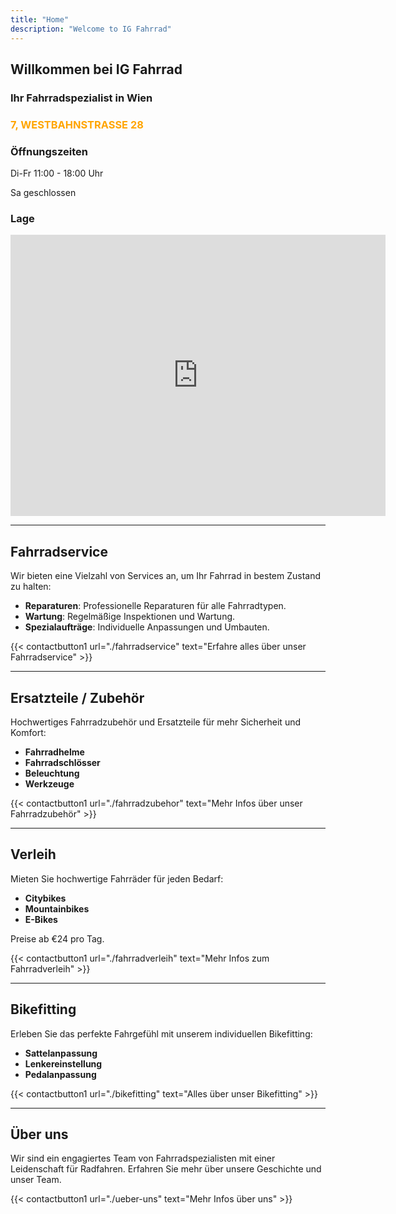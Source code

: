 ```yaml
---
title: "Home"
description: "Welcome to IG Fahrrad"
---
```


## Willkommen bei IG Fahrrad

### Ihr Fahrradspezialist in Wien

### <span style="color: #FFA500;">7, WESTBAHNSTRASSE 28</span>

### Öffnungszeiten
Di-Fr 11:00 - 18:00 Uhr

Sa geschlossen

### Lage
<div class="map-container">
  <iframe src="https://www.google.com/maps/embed?pb=!1m18!1m12!1m3!1d2659.2448406187445!2d16.341659612379743!3d48.201899746560535!2m3!1f0!2f0!3f0!3m2!1i1024!2i768!4f13.1!3m3!1m2!1s0x476d07f2dde356cf%3A0x5198edb2eac9ee6b!2sig-fahrrad%20%7C%20Westbahnstra%C3%9Fe!5e0!3m2!1sde!2sat!4v1723487009164!5m2!1sde!2sat" width="600" height="450" style="border:0;" allowfullscreen="" loading="lazy"></iframe>
</div>

---

## Fahrradservice

Wir bieten eine Vielzahl von Services an, um Ihr Fahrrad in bestem Zustand zu halten:

- **Reparaturen**: Professionelle Reparaturen für alle Fahrradtypen.
- **Wartung**: Regelmäßige Inspektionen und Wartung.
- **Spezialaufträge**: Individuelle Anpassungen und Umbauten.

{{< contactbutton1 url="./fahrradservice" text="Erfahre alles über unser Fahrradservice" >}}

---

## Ersatzteile / Zubehör

Hochwertiges Fahrradzubehör und Ersatzteile für mehr Sicherheit und Komfort:

- **Fahrradhelme**
- **Fahrradschlösser**
- **Beleuchtung**
- **Werkzeuge**

{{< contactbutton1 url="./fahrradzubehor" text="Mehr Infos über unser Fahrradzubehör" >}}

---

## Verleih

Mieten Sie hochwertige Fahrräder für jeden Bedarf:

- **Citybikes**
- **Mountainbikes**
- **E-Bikes**

Preise ab €24 pro Tag.


{{< contactbutton1 url="./fahrradverleih" text="Mehr Infos zum Fahrradverleih" >}}

---

## Bikefitting

Erleben Sie das perfekte Fahrgefühl mit unserem individuellen Bikefitting:

- **Sattelanpassung**
- **Lenkereinstellung**
- **Pedalanpassung**


{{< contactbutton1 url="./bikefitting" text="Alles über unser Bikefitting" >}}

---

## Über uns

Wir sind ein engagiertes Team von Fahrradspezialisten mit einer Leidenschaft für Radfahren. Erfahren Sie mehr über unsere Geschichte und unser Team.

{{< contactbutton1 url="./ueber-uns" text="Mehr Infos über uns" >}}

